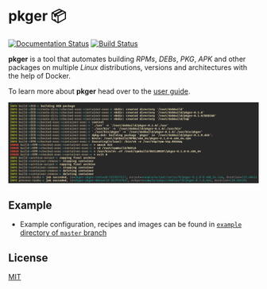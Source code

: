 # pkger 📦

[![Documentation Status](https://github.com/vv9k/pkger/actions/workflows/docs.yml/badge.svg)](https://vv9k.github.io/pkger/)
[![Build Status](https://github.com/vv9k/pkger/workflows/pkger%20CI/badge.svg)](https://github.com/vv9k/pkger/actions?query=workflow%3A%22pkger+CI%22)

**pkger** is a tool that automates building *RPMs*, *DEBs*, *PKG*, *APK* and other packages on multiple *Linux* distributions, versions and architectures with the help of Docker.

To learn more about **pkger** head over to the [user guide](https://vv9k.github.io/pkger/).

![Example output](https://github.com/vv9k/pkger/blob/master/assets/example_output.png)


## Example

 - Example configuration, recipes and images can be found in [`example` directory of `master` branch](https://github.com/vv9k/pkger/tree/master/example)

## License
[MIT](https://github.com/vv9k/pkger/blob/master/LICENSE)
